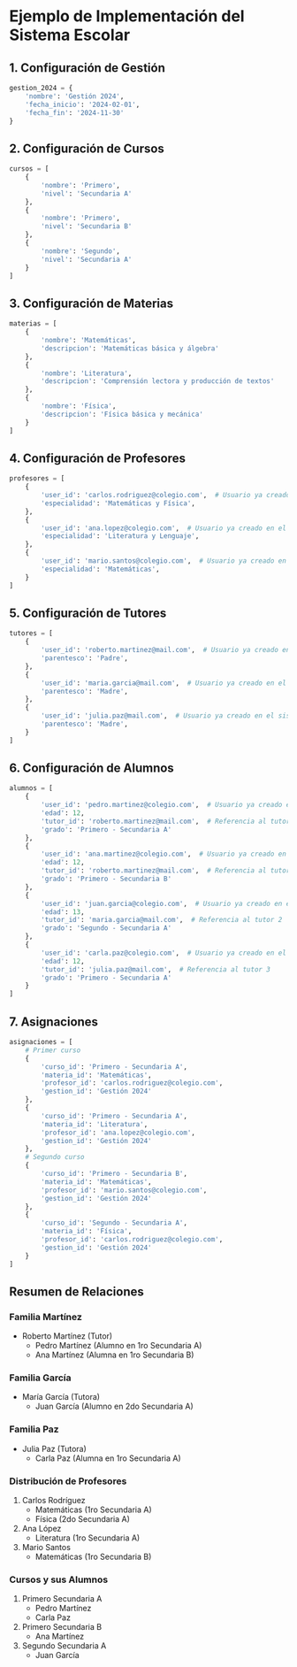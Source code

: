# Ejemplo de Implementación del Sistema Escolar

## 1. Configuración de Gestión
```python
gestion_2024 = {
    'nombre': 'Gestión 2024',
    'fecha_inicio': '2024-02-01',
    'fecha_fin': '2024-11-30'
}
```

## 2. Configuración de Cursos
```python
cursos = [
    {
        'nombre': 'Primero',
        'nivel': 'Secundaria A'
    },
    {
        'nombre': 'Primero',
        'nivel': 'Secundaria B'
    },
    {
        'nombre': 'Segundo',
        'nivel': 'Secundaria A'
    }
]
```

## 3. Configuración de Materias
```python
materias = [
    {
        'nombre': 'Matemáticas',
        'descripcion': 'Matemáticas básica y álgebra'
    },
    {
        'nombre': 'Literatura',
        'descripcion': 'Comprensión lectora y producción de textos'
    },
    {
        'nombre': 'Física',
        'descripcion': 'Física básica y mecánica'
    }
]
```

## 4. Configuración de Profesores
```python
profesores = [
    {
        'user_id': 'carlos.rodriguez@colegio.com',  # Usuario ya creado en el sistema
        'especialidad': 'Matemáticas y Física',
    },
    {
        'user_id': 'ana.lopez@colegio.com',  # Usuario ya creado en el sistema
        'especialidad': 'Literatura y Lenguaje',
    },
    {
        'user_id': 'mario.santos@colegio.com',  # Usuario ya creado en el sistema
        'especialidad': 'Matemáticas',
    }
]
```

## 5. Configuración de Tutores
```python
tutores = [
    {
        'user_id': 'roberto.martinez@mail.com',  # Usuario ya creado en el sistema
        'parentesco': 'Padre',
    },
    {
        'user_id': 'maria.garcia@mail.com',  # Usuario ya creado en el sistema
        'parentesco': 'Madre',
    },
    {
        'user_id': 'julia.paz@mail.com',  # Usuario ya creado en el sistema
        'parentesco': 'Madre',
    }
]
```

## 6. Configuración de Alumnos
```python
alumnos = [
    {
        'user_id': 'pedro.martinez@colegio.com',  # Usuario ya creado en el sistema
        'edad': 12,
        'tutor_id': 'roberto.martinez@mail.com',  # Referencia al tutor 1
        'grado': 'Primero - Secundaria A'
    },
    {
        'user_id': 'ana.martinez@colegio.com',  # Usuario ya creado en el sistema
        'edad': 12,
        'tutor_id': 'roberto.martinez@mail.com',  # Referencia al tutor 1
        'grado': 'Primero - Secundaria B'
    },
    {
        'user_id': 'juan.garcia@colegio.com',  # Usuario ya creado en el sistema
        'edad': 13,
        'tutor_id': 'maria.garcia@mail.com',  # Referencia al tutor 2
        'grado': 'Segundo - Secundaria A'
    },
    {
        'user_id': 'carla.paz@colegio.com',  # Usuario ya creado en el sistema
        'edad': 12,
        'tutor_id': 'julia.paz@mail.com',  # Referencia al tutor 3
        'grado': 'Primero - Secundaria A'
    }
]
```

## 7. Asignaciones
```python
asignaciones = [
    # Primer curso
    {
        'curso_id': 'Primero - Secundaria A',
        'materia_id': 'Matemáticas',
        'profesor_id': 'carlos.rodriguez@colegio.com',
        'gestion_id': 'Gestión 2024'
    },
    {
        'curso_id': 'Primero - Secundaria A',
        'materia_id': 'Literatura',
        'profesor_id': 'ana.lopez@colegio.com',
        'gestion_id': 'Gestión 2024'
    },
    # Segundo curso
    {
        'curso_id': 'Primero - Secundaria B',
        'materia_id': 'Matemáticas',
        'profesor_id': 'mario.santos@colegio.com',
        'gestion_id': 'Gestión 2024'
    },
    {
        'curso_id': 'Segundo - Secundaria A',
        'materia_id': 'Física',
        'profesor_id': 'carlos.rodriguez@colegio.com',
        'gestion_id': 'Gestión 2024'
    }
]
```

## Resumen de Relaciones

### Familia Martínez
- Roberto Martínez (Tutor)
  - Pedro Martínez (Alumno en 1ro Secundaria A)
  - Ana Martínez (Alumna en 1ro Secundaria B)

### Familia García
- María García (Tutora)
  - Juan García (Alumno en 2do Secundaria A)

### Familia Paz
- Julia Paz (Tutora)
  - Carla Paz (Alumna en 1ro Secundaria A)

### Distribución de Profesores
1. Carlos Rodríguez
   - Matemáticas (1ro Secundaria A)
   - Física (2do Secundaria A)
2. Ana López
   - Literatura (1ro Secundaria A)
3. Mario Santos
   - Matemáticas (1ro Secundaria B)

### Cursos y sus Alumnos
1. Primero Secundaria A
   - Pedro Martínez
   - Carla Paz
2. Primero Secundaria B
   - Ana Martínez
3. Segundo Secundaria A
   - Juan García